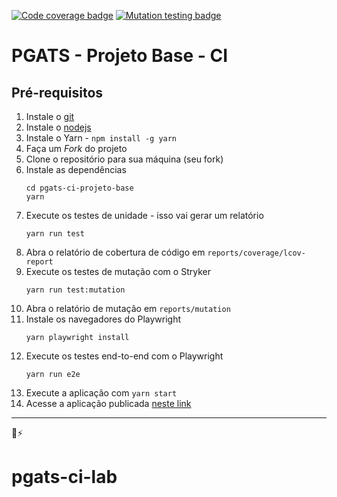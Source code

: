 [![Code coverage badge](https://img.shields.io/badge/coverage-100%25-brightgreen)](https://stryker-mutator.io/robo-coasters-example/reports/coverage/lcov-report/index.html)
[![Mutation testing badge](https://img.shields.io/endpoint?style=flat&url=https%3A%2F%2Fbadge-api.stryker-mutator.io%2Fgithub.com%2Fstryker-mutator%2Frobo-coasters-example%2Fmaster)](https://dashboard.stryker-mutator.io/reports/github.com/stryker-mutator/robo-coasters-example/master)

# PGATS - Projeto Base - CI

## Pré-requisitos

1. Instale o [git](https://git-scm.com)
2. Instale o [nodejs](https://nodejs.org/)
3. Instale o Yarn - `npm install -g yarn`
4. Faça um _Fork_ do projeto
5. Clone o repositório para sua máquina (seu fork)
6. Instale as dependências
   ```shell
   cd pgats-ci-projeto-base
   yarn
   ```
7. Execute os testes de unidade - isso vai gerar um relatório
   ```shell
   yarn run test
   ```
8. Abra o relatório de cobertura de código em `reports/coverage/lcov-report`
9. Execute os testes de mutação com o Stryker
   ```shell
   yarn run test:mutation
   ```
10. Abra o relatório de mutação em `reports/mutation`
11. Instale os navegadores do Playwright
    ```shell
    yarn playwright install
    ```
12. Execute os testes end-to-end com o Playwright
    ```shell
    yarn run e2e
    ```
13. Execute a aplicação com `yarn start`
14. Acesse a aplicação publicada [neste link](https://pgats-ci-example.netlify.app)

---

💜⚡️
# pgats-ci-lab
